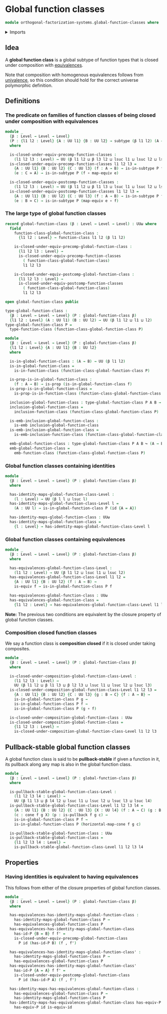 # Global function classes

```agda
module orthogonal-factorization-systems.global-function-classes where
```

<details><summary>Imports</summary>

```agda
open import foundation.cones-over-cospan-diagrams
open import foundation.dependent-pair-types
open import foundation.embeddings
open import foundation.equivalences
open import foundation.function-types
open import foundation.propositions
open import foundation.pullbacks
open import foundation.subtypes
open import foundation.universe-levels

open import orthogonal-factorization-systems.function-classes
```

</details>

## Idea

A **global function class** is a global subtype of function types that is closed
under composition with [equivalences](foundation-core.equivalences.md).

Note that composition with homogenous equivalences follows from
[univalence](foundation.univalence.md), so this condition should hold for the
correct universe polymorphic definition.

## Definitions

### The predicate on families of function classes of being closed under composition with equivalences

```agda
module _
  {β : Level → Level → Level}
  (P : {l1 l2 : Level} {A : UU l1} {B : UU l2} → subtype (β l1 l2) (A → B))
  where

  is-closed-under-equiv-precomp-function-classes :
    (l1 l2 l3 : Level) → UU (β l1 l2 ⊔ β l3 l2 ⊔ lsuc l1 ⊔ lsuc l2 ⊔ lsuc l3)
  is-closed-under-equiv-precomp-function-classes l1 l2 l3 =
    {A : UU l1} {B : UU l2} {C : UU l3} (f : A → B) → is-in-subtype P f →
    (e : C ≃ A) → is-in-subtype P (f ∘ map-equiv e)

  is-closed-under-equiv-postcomp-function-classes :
    (l1 l2 l3 : Level) → UU (β l1 l2 ⊔ β l1 l3 ⊔ lsuc l1 ⊔ lsuc l2 ⊔ lsuc l3)
  is-closed-under-equiv-postcomp-function-classes l1 l2 l3 =
    {A : UU l1} {B : UU l2} {C : UU l3} (f : A → B) → is-in-subtype P f →
    (e : B ≃ C) → is-in-subtype P (map-equiv e ∘ f)
```

### The large type of global function classes

```agda
record global-function-class (β : Level → Level → Level) : UUω where
  field
    function-class-global-function-class :
      {l1 l2 : Level} → function-class l1 l2 (β l1 l2)

    is-closed-under-equiv-precomp-global-function-class :
      {l1 l2 l3 : Level} →
      is-closed-under-equiv-precomp-function-classes
        ( function-class-global-function-class)
        l1 l2 l3

    is-closed-under-equiv-postcomp-global-function-class :
      {l1 l2 l3 : Level} →
      is-closed-under-equiv-postcomp-function-classes
        ( function-class-global-function-class)
        l1 l2 l3

open global-function-class public

type-global-function-class :
  {β : Level → Level → Level} (P : global-function-class β)
  {l1 l2 : Level} (A : UU l1) (B : UU l2) → UU (β l1 l2 ⊔ l1 ⊔ l2)
type-global-function-class P =
  type-function-class (function-class-global-function-class P)

module _
  {β : Level → Level → Level} (P : global-function-class β)
  {l1 l2 : Level} {A : UU l1} {B : UU l2}
  where

  is-in-global-function-class : (A → B) → UU (β l1 l2)
  is-in-global-function-class =
    is-in-function-class (function-class-global-function-class P)

  is-prop-is-in-global-function-class :
    (f : A → B) → is-prop (is-in-global-function-class f)
  is-prop-is-in-global-function-class =
    is-prop-is-in-function-class (function-class-global-function-class P)

  inclusion-global-function-class : type-global-function-class P A B → A → B
  inclusion-global-function-class =
    inclusion-function-class (function-class-global-function-class P)

  is-emb-inclusion-global-function-class :
    is-emb inclusion-global-function-class
  is-emb-inclusion-global-function-class =
    is-emb-inclusion-function-class (function-class-global-function-class P)

  emb-global-function-class : type-global-function-class P A B ↪ (A → B)
  emb-global-function-class =
    emb-function-class (function-class-global-function-class P)
```

### Global function classes containing identities

```agda
module _
  {β : Level → Level → Level} (P : global-function-class β)
  where

  has-identity-maps-global-function-class-Level :
    (l : Level) → UU (β l l ⊔ lsuc l)
  has-identity-maps-global-function-class-Level l =
    (A : UU l) → is-in-global-function-class P (id {A = A})

  has-identity-maps-global-function-class : UUω
  has-identity-maps-global-function-class =
    {l : Level} → has-identity-maps-global-function-class-Level l
```

### Global function classes containing equivalences

```agda
module _
  {β : Level → Level → Level} (P : global-function-class β)
  where

  has-equivalences-global-function-class-Level :
    (l1 l2 : Level) → UU (β l1 l2 ⊔ lsuc l1 ⊔ lsuc l2)
  has-equivalences-global-function-class-Level l1 l2 =
    {A : UU l1} {B : UU l2} (f : A → B) →
    is-equiv f → is-in-global-function-class P f

  has-equivalences-global-function-class : UUω
  has-equivalences-global-function-class =
    {l1 l2 : Level} → has-equivalences-global-function-class-Level l1 l2
```

**Note:** The previous two conditions are equivalent by the closure property of
global function classes.

### Composition closed function classes

We say a function class is **composition closed** if it is closed under taking
composites.

```agda
module _
  {β : Level → Level → Level} (P : global-function-class β)
  where

  is-closed-under-composition-global-function-class-Level :
    (l1 l2 l3 : Level) →
    UU (β l1 l2 ⊔ β l1 l3 ⊔ β l2 l3 ⊔ lsuc l1 ⊔ lsuc l2 ⊔ lsuc l3)
  is-closed-under-composition-global-function-class-Level l1 l2 l3 =
    {A : UU l1} {B : UU l2} {C : UU l3} {g : B → C} {f : A → B} →
    is-in-global-function-class P g →
    is-in-global-function-class P f →
    is-in-global-function-class P (g ∘ f)

  is-closed-under-composition-global-function-class : UUω
  is-closed-under-composition-global-function-class =
    {l1 l2 l3 : Level} →
    is-closed-under-composition-global-function-class-Level l1 l2 l3
```

## Pullback-stable global function classes

A global function class is said to be **pullback-stable** if given a function in
it, its pullback along any map is also in the global function class.

```agda
module _
  {β : Level → Level → Level} (P : global-function-class β)
  where

  is-pullback-stable-global-function-class-Level :
    (l1 l2 l3 l4 : Level) →
    UU (β l1 l3 ⊔ β l4 l2 ⊔ lsuc l1 ⊔ lsuc l2 ⊔ lsuc l3 ⊔ lsuc l4)
  is-pullback-stable-global-function-class-Level l1 l2 l3 l4 =
    {A : UU l1} {B : UU l2} {C : UU l3} {X : UU l4} (f : A → C) (g : B → C)
    (c : cone f g X) (p : is-pullback f g c) →
    is-in-global-function-class P f →
    is-in-global-function-class P (horizontal-map-cone f g c)

  is-pullback-stable-global-function-class : UUω
  is-pullback-stable-global-function-class =
    {l1 l2 l3 l4 : Level} →
    is-pullback-stable-global-function-class-Level l1 l2 l3 l4
```

## Properties

### Having identities is equivalent to having equivalences

This follows from either of the closure properties of global function classes.

```agda
module _
  {β : Level → Level → Level} (P : global-function-class β)
  where

  has-equivalences-has-identity-maps-global-function-class :
    has-identity-maps-global-function-class P →
    has-equivalences-global-function-class P
  has-equivalences-has-identity-maps-global-function-class
    has-id-P {B = B} f f' =
    is-closed-under-equiv-precomp-global-function-class
      P id (has-id-P B) (f , f')

  has-equivalences-has-identity-maps-global-function-class' :
    has-identity-maps-global-function-class P →
    has-equivalences-global-function-class P
  has-equivalences-has-identity-maps-global-function-class'
    has-id-P {A = A} f f' =
    is-closed-under-equiv-postcomp-global-function-class
      P id (has-id-P A) (f , f')

  has-identity-maps-has-equivalences-global-function-class :
    has-equivalences-global-function-class P →
    has-identity-maps-global-function-class P
  has-identity-maps-has-equivalences-global-function-class has-equiv-P A =
    has-equiv-P id is-equiv-id
```
